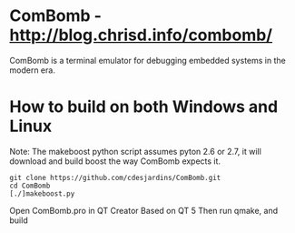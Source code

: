 ComBomb - http://blog.chrisd.info/combomb/
=======
ComBomb is a terminal emulator for debugging embedded systems in the modern era.


How to build on both Windows and Linux
=======
Note: The makeboost python script assumes pyton 2.6 or 2.7, it will download and build boost the way ComBomb expects it.
```
git clone https://github.com/cdesjardins/ComBomb.git
cd ComBomb
[./]makeboost.py
```
Open ComBomb.pro in QT Creator Based on QT 5
Then run qmake, and build


